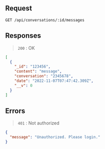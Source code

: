 ## Request

`GET /api/conversations/:id/messages`

## Responses

> `200` : OK

```json
[
  {
    "_id": "123456",
    "content": "message",
    "conversation": "2345678",
    "date": "2022-11-07T07:47:42.309Z",
    "__v": 0
  }
]
```

## Errors

> `401` : Not authorized

```json
{
  "message": "Unauthorized. Please login."
}
```
